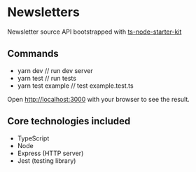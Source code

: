 # Newsletters

Newsletter source API bootstrapped with [ts-node-starter-kit](https://github.com/guardian/ts-node-starter-kit)

## Commands

- yarn dev // run dev server
- yarn test // run tests
- yarn test example // test example.test.ts

Open [http://localhost:3000](http://localhost:3000) with your browser to see the result.

## Core technologies included

- TypeScript
- Node
- Express (HTTP server)
- Jest (testing library)
